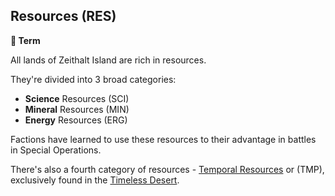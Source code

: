 ## Resources (RES)

**📑 Term**

All lands of Zeithalt Island are rich in resources.

They're divided into 3 broad categories:
- **Science** Resources (SCI)
- **Mineral** Resources (MIN)
- **Energy** Resources (ERG)

Factions have learned to use these resources to their advantage in battles in Special Operations.

There's also a fourth category of resources - [Temporal Resources](temporal_resources.md) or (TMP), exclusively found in the [Timeless Desert](timeless_desert.md).
<!---
keywords: sci, min, erg, tmp, science, mineral, energy, temporal
aliases: Science Resources, Mineral Resources, Energy Resources, Temporal Resources
-->